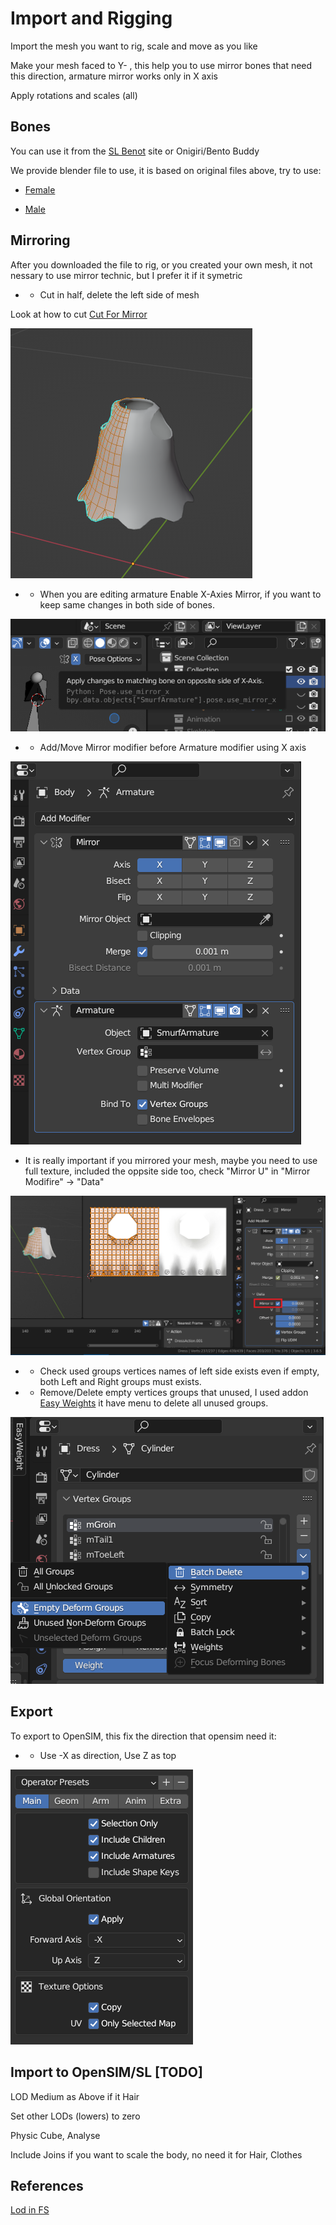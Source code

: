 # Import and Rigging

Import the mesh you want to rig, scale and move as you like

Make your mesh faced to Y- , this help you to use mirror bones that need this direction, armature mirror works only in X axis

Apply rotations and scales (all)

## Bones

You can use it from the [SL Benot](https://wiki.secondlife.com/wiki/Project_Bento_Resources_and_Information) site or Onigiri/Bento Buddy

We provide blender file to use, it is based on original files above, try to use:

* [Female](Female_SL_Bento_Fixed.blend)

* [Male](Female_SL_Bento_Fixed.blend)

## Mirroring

After you downloaded the file to rig, or you created your own mesh, it not nessary to use mirror technic, but I prefer it if it symetric

* - Cut in half, delete the left side of mesh

Look at how to cut [Cut For Mirror](CutForMirror.md)

![Mirror Mesh](images/MirrorMesh.png)

* - When you are editing armature Enable X-Axies Mirror, if you want to keep same changes in both side of bones.

![Using Mirror On Armature](images/UsingMirrorOnX.png)

* - Add/Move Mirror modifier before Armature modifier using X axis

![Mirror Before Armature](images/MirrorBeforeArmature.png)

* It is really important if you mirrored your mesh, maybe you need to use full texture, included the oppsite side too, check "Mirror U" in "Mirror Modifire" -> "Data"

![Mirror With Texture Full](images/MirrorWithTextureFull.png)

* - Check used groups vertices names of left side exists even if empty, both Left and Right groups must exists.

* - Remove/Delete empty vertices groups that unused, I used addon [Easy Weights](https://studio.blender.org/pipeline/addons/easy_weights) it have menu to delete all unused groups.

![Delete Unused Groups](images/DeleteUnusedGroups.png)

## Export

To export to OpenSIM, this fix the direction that opensim need it:

* - Use -X as direction, Use Z as top

![Rig Export](images/RigExportPage01.png)

## Import to OpenSIM/SL [TODO]

LOD Medium as Above if it Hair

Set other LODs (lowers) to zero

Physic Cube, Analyse

Include Joins if you want to scale the body, no need it for Hair, Clothes

## References

[Lod in FS](https://www.firestormviewer.org/lod-and-the-upcoming-firestorm-release-the-what-and-why/)
